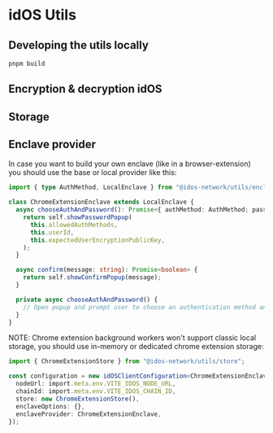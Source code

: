 # idOS Utils

## Developing the utils locally

```bash
pnpm build
```

## Encryption & decryption idOS

## Storage

## Enclave provider

In case you want to build your own enclave (like in a browser-extension) you should use the base or local provider like this:

```typescript
import { type AuthMethod, LocalEnclave } from "@idos-network/utils/enclave";

class ChromeExtensionEnclave extends LocalEnclave {
  async chooseAuthAndPassword(): Promise<{ authMethod: AuthMethod; password?: string }> {
    return self.showPasswordPopup(
      this.allowedAuthMethods,
      this.userId,
      this.expectedUserEncryptionPublicKey,
    );
  }

  async confirm(message: string): Promise<boolean> {
    return self.showConfirmPopup(message);
  }

  private async chooseAuthAndPassword() {
    // Open popup and prompt user to choose an authentication method and eventually password
  }
}
```

NOTE: Chrome extension background workers won't support classic local storage, you should use in-memory or dedicated chrome extension storage:

```typescript
import { ChromeExtensionStore } from "@idos-network/utils/store";

const configuration = new idOSClientConfiguration<ChromeExtensionEnclave>({
  nodeUrl: import.meta.env.VITE_IDOS_NODE_URL,
  chainId: import.meta.env.VITE_IDOS_CHAIN_ID,
  store: new ChromeExtensionStore(),
  enclaveOptions: {},
  enclaveProvider: ChromeExtensionEnclave,
});
```